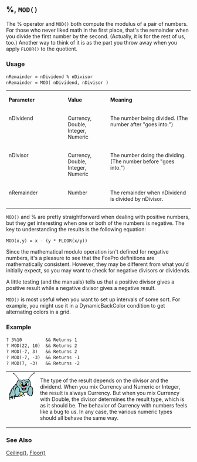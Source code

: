 ## %, `MOD()`

The % operator and `MOD()` both compute the modulus of a pair of numbers. For those who never liked math in the first place, that's the remainder when you divide the first number by the second. (Actually, it is for the rest of us, too.) Another way to think of it is as the part you throw away when you apply `FLOOR()` to the quotient. 

### Usage

```foxpro
nRemainder = nDividend % nDivisor
nRemainder = MOD( nDividend, nDivisor )
```
<table>
<tr>
  <td width="32%" valign="top">
  <p><b>Parameter</b></p>
  </td>
  <td width="23%" valign="top">
  <p><b>Value</b></p>
  </td>
  <td width="45%" valign="top">
  <p><b>Meaning</b></p>
  </td>
 </tr>
<tr>
  <td width="32%" valign="top">
  <p>nDividend</p>
  </td>
  <td width="23%" valign="top">
  <p>Currency, Double, Integer, Numeric</p>
  </td>
  <td width="45%" valign="top">
  <p>The number being divided. (The number after &quot;goes into.&quot;)</p>
  </td>
 </tr>
<tr>
  <td width="32%" valign="top">
  <p>nDivisor</p>
  </td>
  <td width="23%" valign="top">
  <p>Currency, Double, Integer, Numeric</p>
  </td>
  <td width="45%" valign="top">
  <p>The number doing the dividing. (The number before &quot;goes into.&quot;)</p>
  </td>
 </tr>
<tr>
  <td width="32%" valign="top">
  <p>nRemainder</p>
  </td>
  <td width="23%" valign="top">
  <p>Number</p>
  </td>
  <td width="45%" valign="top">
  <p>The remainder when nDividend is divided by nDivisor.</p>
  </td>
 </tr>
</table>

`MOD()` and % are pretty straightforward when dealing with positive numbers, but they get interesting when one or both of the numbers is negative. The key to understanding the results is the following equation:

```foxpro
MOD(x,y) = x - (y * FLOOR(x/y))
```
Since the mathematical modulo operation isn't defined for negative numbers, it's a pleasure to see that the FoxPro definitions are mathematically consistent. However, they may be different from what you'd initially expect, so you may want to check for negative divisors or dividends.

A little testing (and the manuals) tells us that a positive divisor gives a positive result while a negative divisor gives a negative result.

`MOD()` is most useful when you want to set up intervals of some sort. For example, you might use it in a DynamicBackColor condition to get alternating colors in a grid.

### Example

```foxpro
? 3%10         && Returns 1
? MOD(22, 10)  && Returns 2
? MOD(-7, 3)   && Returns 2
? MOD(-7, -3)  && Returns -1
? MOD(7, -3)   && Returns -2
```
<table>
<tr>
  <td width="17%" valign="top">
<img width="95" height="77" src="bug.gif">
  </td>
  <td width="83%">
  <p class="MsoHeader">The type of the result depends on the divisor and the dividend. When you mix Currency and Numeric or Integer, the result is always Currency. But when you mix Currency with Double, the divisor determines the result type, which is as it should be. The behavior of Currency with numbers feels like a bug to us. In any case, the various numeric types should all behave the same way.</p>
  </td>
 </tr>
</table>

### See Also

[Ceiling()](s4g050.md), [Floor()](s4g050.md)